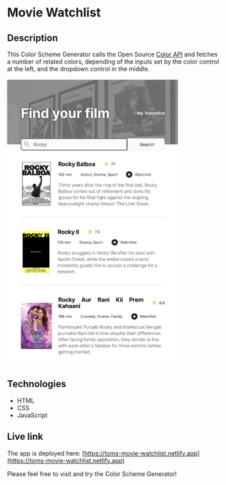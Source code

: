 # Movie Watchlist

## Description
This Color Scheme Generator calls the Open Source [Color API](https://www.thecolorapi.com) and fetches a number of related colors, depending of the inputs set by the color control at the left, and the dropdown control in the middle.
<br/>
<br/>
<img src="movie-watchlist.png" alt="Screenshot." width="400px"/>

## Technologies
- HTML
- CSS
- JavaScript

## Live link
The app is deployed here:
[https://toms-movie-watchlist.netlify.app](https://toms-movie-watchlist.netlify.app)

Please feel free to visit and try the Color Scheme Generator!
